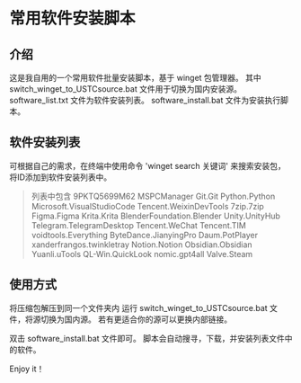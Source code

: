 # 常用软件安装脚本

## 介绍

这是我自用的一个常用软件批量安装脚本，基于 winget 包管理器。
其中 switch_winget_to_USTCsource.bat 文件用于切换为国内安装源。
software_list.txt 文件为软件安装列表。
software_install.bat 文件为安装执行脚本。

## 软件安装列表

可根据自己的需求，在终端中使用命令 'winget search 关键词' 来搜索安装包，将ID添加到软件安装列表中。
> 列表中包含
9PKTQ5699M62
MSPCManager
Git.Git
Python.Python
Microsoft.VisualStudioCode
Tencent.WeixinDevTools
7zip.7zip
Figma.Figma
Krita.Krita
BlenderFoundation.Blender
Unity.UnityHub
Telegram.TelegramDesktop
Tencent.WeChat
Tencent.TIM
voidtools.Everything
ByteDance.JianyingPro
Daum.PotPlayer
xanderfrangos.twinkletray
Notion.Notion
Obsidian.Obsidian
Yuanli.uTools
QL-Win.QuickLook
nomic.gpt4all
Valve.Steam
> 

## 使用方式

将压缩包解压到同一个文件夹内
运行 switch_winget_to_USTCsource.bat 文件，将源切换为国内源。
若有更适合你的源可以更换内部链接。

双击 software_install.bat 文件即可。
脚本会自动搜寻，下载，并安装列表文件中的软件。

Enjoy it！
